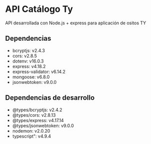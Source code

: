 # API Catálogo Ty

API desarrollada con Node.js + express para aplicación de ositos TY

## Dependencias
* bcryptjs: v2.4.3
* cors: v2.8.5
* dotenv: v16.0.3
* express: v4.18.2
* express-validator: v6.14.2
* mongoose: v6.8.0
* jsonwebtoken: v9.0.0

## Dependencias de desarrollo
* @types/bcryptjs: v2.4.2
* @types/cors: v2.8.13
* @types/express: v4.17.14
* @types/jsonwebtoken: v9.0.0
* nodemon: v2.0.20
* typescript": v4.9.4
